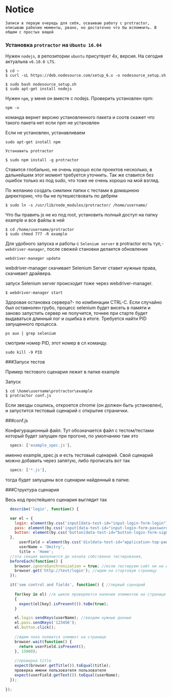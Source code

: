 Notice
=========
`Записи в первую очередь для себя, осваиваю работу с protractor, описываю рабочие моменты, рвано, но достаточно что бы вспомнить. В общем с простых вещей`

### Установка `protractor` на `Ubuntu 16.04`

Нужен `nodejs`, в репозитории `ubuntu` присутвует 4х, версия. На сегодня актуальна `v6.10.0 LTS`.

```shell
$ cd ~
$ curl -sL https://deb.nodesource.com/setup_6.x -o nodesource_setup.sh

$ sudo bash nodesource_setup.sh
$ sudo apt-get install nodejs
```
Нужен `npm`, у меня он вместе с nodejs. Проверить установлен npm: 

```shell
npm -v
```
команда вернет версию установленного пакета и соотв скажет что такого пакета нет если npm не установлен

Если не установлен, устанавливаем 

```shell
sudo apt-get install npm
```

`Устанавить protractor`

```shell
$ sudo npm install -g protractor
```
Ставится глобально, не очень хорошо если проектов несколько, в дальнейшем этот момент требуется уточнить.
Так же ставится без ошибок только из под sudo, что тоже не очень хорошо на мой взгляд.

По желанию создать симлинк папки с тестами в домашнюю директорию, что бы не путешествовать по дебрям

```shell
$ sudo ln -s /usr/lib/node_modules/protractor/ /home/username/
```

Что бы править js не из под root, установить полный доступ на папку example и все файлы в ней

```shell
$ cd /home/username/protractor
$ sudo chmod 777 -R example
```
Для удобного запуска и работы с `Selenium server` в protractor есть тул,- `webdriver-manager`, после свежей становки делается обновление

```shell
webdriver-manager update
``` 
webdriver-manager скачивает Selenium Server ставит нужные права, скачивает драйвера. 

запуск Selenium server происходит тоже через webdriver-manager.

```shell
$ webdriver-manager start
```
Здоровая остановка сервера?- по комбинации CTRL-C. Если случайно был оставнолен грубо, процесс selenium будет висеть в памяти и заново запустить сервер не получится, точнее при старте будет выдаваться длинный лог и ошибка в итоге. 
Требуется найти PID запущенного процесса.

```shell 
ps aux | grep selenium
```
смотрим номер PID, этот номер в сл команду.

```shell
sudo kill -9 PID
```
###Запуск тестов

Пример тестового сценария лежит в папке example

Запуск 

```shell
$ cd \home\username\protractor\example
$ protractor conf.js
```
Если звезды сошлись, откроется chrome (он должен быть установлен), и запустится тестовый сценарий с открытие странички.

###conf.js

Конфигурационный файл.
Тут обозначается файл с тестом/тестами который будет запущен при прогоне, по умолчанию там это
```javascript
  specs: ['example_spec.js'],
```
именно example_spec.js и есть тестовый сценарий.
Свой сценарий можно добавить через запятую, либо прописать вот так

```javascript
  specs: ['*.js'],
```
тогда будет запущены все сценарии найденный в папке.

###Структура сценария

Весь код простейшего сценария выглядит так

```javascript
  describe('login', function() {

  var el = {
    login: element(by.css('input[data-test-id="input-login-form-login"]')),
    pass: element(by.css('input[data-test-id="input-login-form-password"]')),
    button: element(by.css('button[data-test-id="button-login-form-signin"]'))
  },
      userField = element(by.css('div[data-test-id="application-top-panel-user-menu"]')),
      userName = 'Dmitry',
      title = 'Home';
  //эта секция выполнится до начала собственно тестирования,     
  beforeEach(function() {
    browser.ignoreSynchronization = true; //если тестируем сайт не на Angular то что бы не получить ошибку отключаем обнаружение ангуляра
    browser.get('http://test/login'); //идем на стартовую страницу
  });

  it('see control and fields', function() { //первый сценарий
    
    for(key in el) //в цикле проверяется наличие элементов на странице
    {
      expect(el[key].isPresent()).toBe(true);
    }

    el.login.sendKeys(userName); //вводим нужные данные
    el.pass.sendKeys('123456');
    el.button.click(); 
    
    //ждем пока появится элемент на странице
    browser.wait(function() {
      return userField.isPresent();
    }, 15000);
	
	//проверка title 
    expect(browser.getTitle()).toEqual(title);
    проверка имени пользователя пользователя
    expect(userField.getText()).toEqual(userName);
  });
 
});
```
























